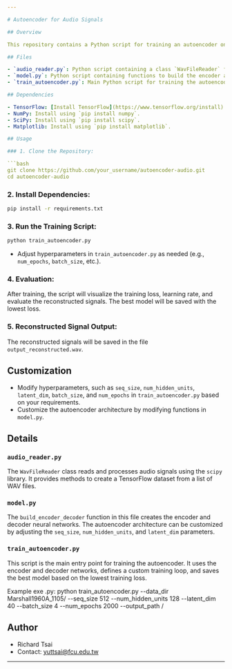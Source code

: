```yaml
---

# Autoencoder for Audio Signals

## Overview

This repository contains a Python script for training an autoencoder on audio signals. The autoencoder is composed of an encoder and a decoder neural network, and it is trained to reconstruct audio signals in a latent space.

## Files

- `audio_reader.py`: Python script containing a class `WavFileReader` for reading and processing audio signals.
- `model.py`: Python script containing functions to build the encoder and decoder neural networks.
- `train_autoencoder.py`: Main Python script for training the autoencoder.

## Dependencies

- TensorFlow: [Install TensorFlow](https://www.tensorflow.org/install).
- NumPy: Install using `pip install numpy`.
- SciPy: Install using `pip install scipy`.
- Matplotlib: Install using `pip install matplotlib`.

## Usage

### 1. Clone the Repository:

```bash
git clone https://github.com/your_username/autoencoder-audio.git
cd autoencoder-audio
```

### 2. Install Dependencies:

```bash
pip install -r requirements.txt
```

### 3. Run the Training Script:

```bash
python train_autoencoder.py
```

- Adjust hyperparameters in `train_autoencoder.py` as needed (e.g., `num_epochs`, `batch_size`, etc.).

### 4. Evaluation:

After training, the script will visualize the training loss, learning rate, and evaluate the reconstructed signals. The best model will be saved with the lowest loss.

### 5. Reconstructed Signal Output:

The reconstructed signals will be saved in the file `output_reconstructed.wav`.

## Customization

- Modify hyperparameters, such as `seq_size`, `num_hidden_units`, `latent_dim`, `batch_size`, and `num_epochs` in `train_autoencoder.py` based on your requirements.
- Customize the autoencoder architecture by modifying functions in `model.py`.

## Details

### `audio_reader.py`

The `WavFileReader` class reads and processes audio signals using the `scipy` library. It provides methods to create a TensorFlow dataset from a list of WAV files.

### `model.py`

The `build_encoder_decoder` function in this file creates the encoder and decoder neural networks. The autoencoder architecture can be customized by adjusting the `seq_size`, `num_hidden_units`, and `latent_dim` parameters.

### `train_autoencoder.py`

This script is the main entry point for training the autoencoder. It uses the encoder and decoder networks, defines a custom training loop, and saves the best model based on the lowest training loss.

Example exe .py: python train_autoencoder.py --data_dir Marshall1960A_1105/ --seq_size 512 --num_hidden_units 128 --latent_dim 40 --batch_size 4 --num_epochs 2000 --output_path /

## Author

- Richard Tsai
- Contact: yuttsai@fcu.edu.tw

---
```

